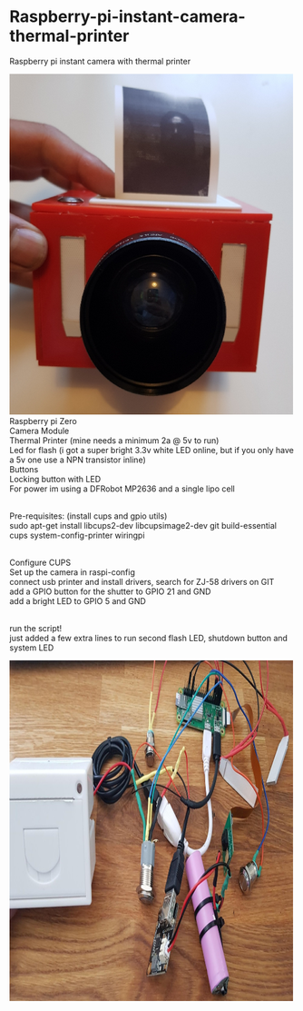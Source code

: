 # Raspberry-pi-instant-camera-thermal-printer
Raspberry pi instant camera with thermal printer

<img src="https://github.com/jasharrar/Raspberry-pi-instant-camera-thermal-printer/blob/master/20190721_211444_resize_98.jpg" alt="camera" style="width:500px;height:600px;">
<br>Raspberry pi Zero
<br>Camera Module
<br>Thermal Printer (mine needs a minimum 2a @ 5v to run)
<br>Led for flash (i got a super bright 3.3v white LED online, but if you only have a 5v one use a NPN transistor inline)
<br>Buttons
<br>Locking button with LED
<br>For power im using a DFRobot MP2636 and a single lipo cell 

<br>Pre-requisites: (install cups and gpio utils)
<br>sudo apt-get install libcups2-dev libcupsimage2-dev git build-essential cups system-config-printer wiringpi

<br>Configure CUPS
<br>Set up the camera in raspi-config
<br>connect usb printer and install drivers, search for ZJ-58 drivers on GIT
<br>add a GPIO button for the shutter to GPIO 21 and GND
<br>add a bright LED to GPIO 5 and GND

<br>run the script!
<br> just added a few extra lines to run second flash LED, shutdown button and system LED

<img src="https://github.com/jasharrar/Raspberry-pi-instant-camera-thermal-printer/blob/master/camera2.jpg" alt="camera" style="width:500px;height:600px;">

